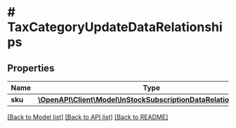 # # TaxCategoryUpdateDataRelationships

## Properties

Name | Type | Description | Notes
------------ | ------------- | ------------- | -------------
**sku** | [**\OpenAPI\Client\Model\InStockSubscriptionDataRelationshipsSku**](InStockSubscriptionDataRelationshipsSku.md) |  | [optional]

[[Back to Model list]](../../README.md#models) [[Back to API list]](../../README.md#endpoints) [[Back to README]](../../README.md)

